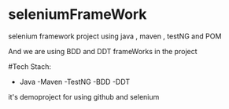 # seleniumFrameWork
selenium framework project using java , maven , testNG and POM

And we are using BDD and DDT frameWorks in the project


#Tech Stach:

- Java
-Maven
-TestNG
-BDD
-DDT

it's demoproject for using github and selenium
